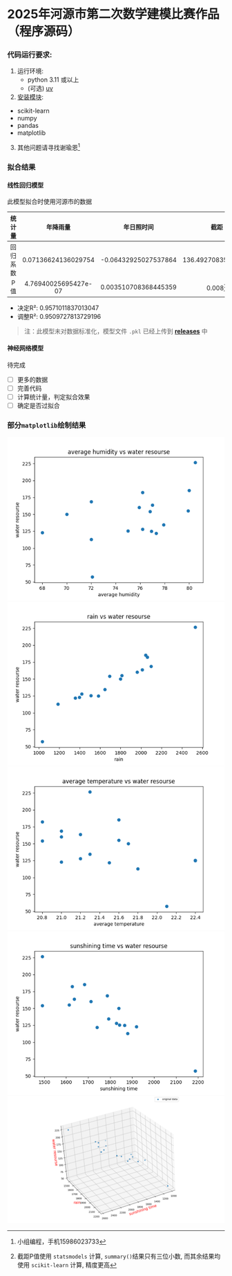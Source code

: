 # 2025年河源市第二次数学建模比赛作品（程序源码）

### 代码运行要求:

1. 运行环境:
   - python 3.11 或以上
   - (可选) [uv](<https://docs.astral.sh/uv/>)
2. [安装模块](<https://developer.aliyun.com/mirror> "推荐使用阿里云镜像站下载"):
  - scikit-learn
  - numpy
  - pandas
  - matplotlib
3. 其他问题请寻找谢瑜恩[^1]

[^1]: 小组编程，手机15986023733

### 拟合结果

#### 线性回归模型

此模型拟合时使用河源市的数据

| 统计量 | 年降雨量 | 年日照时间 | 截距 |
| :---: | :---: | :------: | :---: |
| 回归系数 | 0.07136624136029754 | -0.06432925027537864 | 136.49270835356322 |
| P值 | 4.76940025695427e-07 | 0.003510708368445359 | 0.008[^2] |

[^2]: 截距P值使用 `statsmodels` 计算, `summary()`结果只有三位小数, 而其余结果均使用 `scikit-learn` 计算, 精度更高

- 决定R²: 0.9571011837013047
- 调整R²: 0.9509727813729196

> 注：此模型未对数据标准化，模型文件 `.pkl` 已经上传到 [**releases**](<https://github.com/xieyuen/Modeling-Program/releases> "点击跳转到releases") 中

#### 神经网络模型

待完成

- [ ] 更多的数据
- [ ] 完善代码
- [ ] 计算统计量，判定拟合效果
- [ ] 确定是否过拟合

### 部分`matplotlib`绘制结果

![](<./photo/humidity.png>)
![](<./photo/rain.png>)
![](<./photo/temperature.png>)
![](<./photo/sunshining_time.png>)
![](<./photo/rain_and_time.png>)
